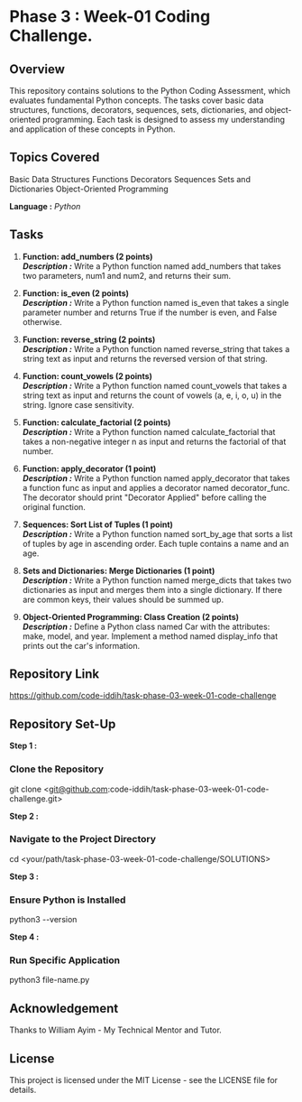 # Phase 3 : Week-01 Coding Challenge.

## Overview
This repository contains solutions to the Python Coding Assessment, which evaluates fundamental Python concepts. The tasks cover basic data structures, functions, decorators, sequences, sets, dictionaries, and object-oriented programming. Each task is designed to assess my understanding and application of these concepts in Python.

## Topics Covered
Basic Data Structures
Functions
Decorators
Sequences
Sets and Dictionaries
Object-Oriented Programming

**Language :** _Python_

## Tasks

1. **Function: add_numbers (2 points)**\
***Description :*** Write a Python function named add_numbers that takes two parameters, num1 and num2, and returns their sum.

2. **Function: is_even (2 points)**\
***Description :***  Write a Python function named is_even that takes a single parameter number and returns True if the number is even, and False otherwise.

3. **Function: reverse_string (2 points)**\
***Description :***  Write a Python function named reverse_string that takes a string text as input and returns the reversed version of that string.

4. **Function: count_vowels (2 points)**\
***Description :***  Write a Python function named count_vowels that takes a string text as input and returns the count of vowels (a, e, i, o, u) in the string. Ignore case sensitivity.

5. **Function: calculate_factorial (2 points)**\
***Description :*** Write a Python function named calculate_factorial that takes a non-negative integer n as input and returns the factorial of that number.

6. **Function: apply_decorator (1 point)**\
***Description :***  Write a Python function named apply_decorator that takes a function func as input and applies a decorator named decorator_func. The decorator should print "Decorator Applied" before calling the original function.

7. **Sequences: Sort List of Tuples (1 point)**\
***Description :***  Write a Python function named sort_by_age that sorts a list of tuples by age in ascending order. Each tuple contains a name and an age.

8. **Sets and Dictionaries: Merge Dictionaries (1 point)**\
***Description :***  Write a Python function named merge_dicts that takes two dictionaries as input and merges them into a single dictionary. If there are common keys, their values should be summed up.

9. **Object-Oriented Programming: Class Creation (2 points)**\
***Description :*** Define a Python class named Car with the attributes: make, model, and year. Implement a method named display_info that prints out the car's information.

## Repository Link

<https://github.com/code-iddih/task-phase-03-week-01-code-challenge>

## Repository Set-Up

**Step 1 :**
### Clone the Repository
git clone <git@github.com:code-iddih/task-phase-03-week-01-code-challenge.git>

**Step 2 :**
### Navigate to the Project Directory
cd <your/path/task-phase-03-week-01-code-challenge/SOLUTIONS>

**Step 3 :**
### Ensure Python is Installed
python3 --version

**Step 4 :**
### Run Specific Application
python3 file-name.py

## Acknowledgement

Thanks to William Ayim - My Technical Mentor and Tutor.

## License

This project is licensed under the MIT License - see the LICENSE file for details.


